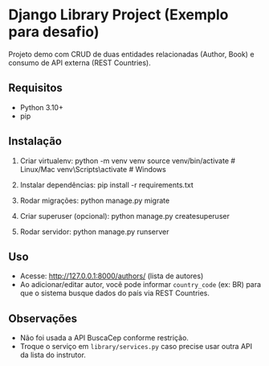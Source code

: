 # Django Library Project (Exemplo para desafio)

Projeto demo com CRUD de duas entidades relacionadas (Author, Book)
e consumo de API externa (REST Countries).

## Requisitos
- Python 3.10+
- pip

## Instalação
1. Criar virtualenv:
   python -m venv venv
   source venv/bin/activate   # Linux/Mac
   venv\Scripts\activate      # Windows

2. Instalar dependências:
   pip install -r requirements.txt

3. Rodar migrações:
   python manage.py migrate

4. Criar superuser (opcional):
   python manage.py createsuperuser

5. Rodar servidor:
   python manage.py runserver

## Uso
- Acesse: http://127.0.0.1:8000/authors/  (lista de autores)
- Ao adicionar/editar autor, você pode informar `country_code` (ex: BR) para que o sistema busque dados do país via REST Countries.

## Observações
- Não foi usada a API BuscaCep conforme restrição.
- Troque o serviço em `library/services.py` caso precise usar outra API da lista do instrutor.
